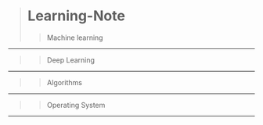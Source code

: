 ># Learning-Note
>>Machine learning
------
>>Deep Learning
-------------
>>Algorithms
----
>>Operating System
---

